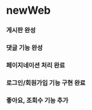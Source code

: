 # newWeb

### 게시판 완성


### 댓글 기능 완성


### 페이지네이션 처리 완료


### 로그인/회원가입 기능 구현 완료


### 좋아요, 조회수 기능 추가
